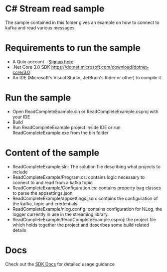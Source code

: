 # C# Stream read sample
The sample contained in this folder gives an example on how to connect to kafka and read various messages.

# Requirements to run the sample
- A Quix account - [Signup here](https://quix.ai/signup)
- .Net Core 3.0 SDK https://dotnet.microsoft.com/download/dotnet-core/3.0
- An IDE (Microsoft's Visual Studio, JetBrain's Rider or other) to compile it.

# Run the sample
- Open ReadCompleteExample.sln or ReadCompleteExample.csproj with your IDE
- Build
- Run ReadCompleteExample project inside IDE or run ReadCompleteExample.exe from the bin folder

# Content of the sample
- ReadCompleteExample.sln: The solution file describing what projects to include
- ReadCompleteExample/Program.cs: contains logic necessary to connect to and read from a kafka topic
- ReadCompleteExample/Configuration.cs: contains property bag classes to parse the appsettings.json
- ReadCompleteExample/appsettings.json: contains the configuration of the kafka, topic and credentials
- ReadCompleteExample/nlog.config: contains configuration for NLog, the logger currently in use in the streaming library.
- ReadCompleteExample/ReadCompleteExample.csproj: the project file which holds together the project and describes some build related details

# Docs
Check out the [SDK Docs](https://quix.ai/docs/sdk/introduction.html) for detailed usage guidance
